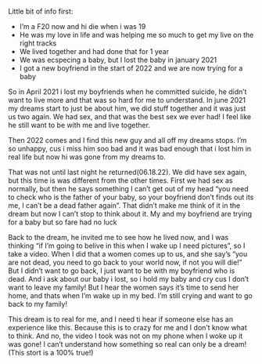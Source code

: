Little bit of info first:
- I’m a F20 now and hi die when i was 19
- He was my love in life and was helping me so much to get my live on the right tracks 
- We lived together and had done that for 1 year
- We was ecspecing a baby, but I lost the baby in january 2021
- I got a new boyfriend in the start of 2022 and we are now trying for a baby 

So in April 2021  i lost my boyfriends when he committed suicide, he didn’t want to live more and that was so hard for me to understand. In june 2021 my dreams start to just be about him, we did stuff together and it was just us two again. We had sex, and that was the best sex we ever had! I feel like he still want to be with me and live together. 

Then 2022 comes and I find this new guy and all off my dreams stops. I’m so unhappy, cus i miss him soo bad and it was bad enough that i lost him in real life but now hi was gone from my dreams to.
 
That was not until last night he returned(06.18.22). We did have sex again, but this time is was different from the other times. First we had sex as normally, but then he says something I can’t get out of my head “you need to check who is the father of your baby, so your boyfriend don’t finds out its me, I can’t be a dead father again”. That didn’t make me think of it in the dream but now I can’t stop to think about it. My and my boyfriend are trying for a baby but so fare had no luck 

Back to the dream, he invited me to see how he lived now, and I was thinking “if I’m going to belive in this when I wake up I need pictures”, so I take a video. When I did that a women comes up to us, and she say’s “you are not dead, you need to go back to your world now, if not you will die!” But I didn’t want to go back, I just want to be with my boyfriend who is dead. And i ask about our baby i lost, so i hold my baby and cry cus I don’t want to leave my family! But I hear the women says it’s time to send her home, and thats when I’m wake up in my bed. I’m still crying and want to go back to my family!

This dream is to real for me, and I need ti hear if someone else has an experience like this. Because this is to crazy for me and I don’t know what to think.
And no, the video I took was not on my phone when I woke up it was gone! I can’t understand how something so real can only be a dream! 
(This stort is a 100% true!)